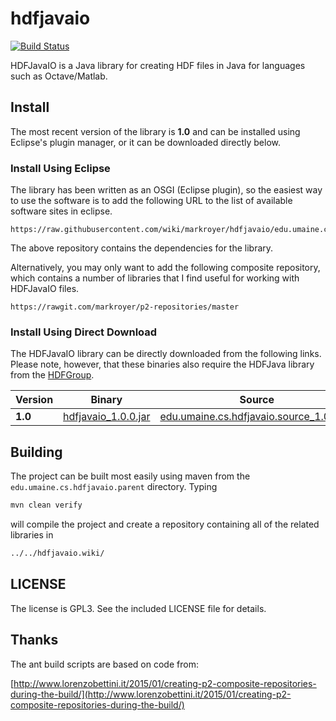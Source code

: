 # hdfjavaio

[![Build Status](https://travis-ci.org/markroyer/hdfjavaio.svg?branch=master)](https://travis-ci.org/markroyer/hdfjavaio)

HDFJavaIO is a Java library for creating HDF files in Java for
languages such as Octave/Matlab.


## Install

The most recent version of the library is **1.0** and can be installed
using Eclipse's plugin manager, or it can be downloaded directly
below.

### Install Using Eclipse

The library has been written as an OSGI (Eclipse plugin), so the
easiest way to use the software is to add the following URL to the
list of available software sites in eclipse.

```
https://raw.githubusercontent.com/wiki/markroyer/hdfjavaio/edu.umaine.cs.hdfjavaio.repository/updates
```

The above repository contains the dependencies for the library.

Alternatively, you may only want to add the following composite
repository, which contains a number of libraries that I find useful
for working with HDFJavaIO files.

```
https://rawgit.com/markroyer/p2-repositories/master
```

### Install Using Direct Download

The HDFJavaIO library can be directly downloaded from the following
links.  Please note, however, that these binaries also require the
HDFJava library from the
[HDFGroup](https://www.hdfgroup.org/products/java/).

| Version | Binary               | Source                                   |
| ------- | -------------------- | ---------------------------------------- |
| **1.0** | [hdfjavaio_1.0.0.jar](https://raw.githubusercontent.com/wiki/markroyer/hdfjavaio/edu.umaine.cs.hdfjavaio.repository/updates/1.0/1.0.0.v20160829-2316/plugins/edu.umaine.cs.hdfjavaio_1.0.0.v20160829-2316.jar) | [edu.umaine.cs.hdfjavaio.source_1.0.0.jar](https://raw.githubusercontent.com/wiki/markroyer/hdfjavaio/edu.umaine.cs.hdfjavaio.repository/updates/1.0/1.0.0.v20160829-2316/plugins/edu.umaine.cs.hdfjavaio.source_1.0.0.v20160829-2316.jar)


## Building

The project can be built most easily using maven from the
`edu.umaine.cs.hdfjavaio.parent` directory. Typing

```bash
mvn clean verify
```

will compile the project and create a repository containing all of the
related libraries in

```bash
../../hdfjavaio.wiki/
```

## LICENSE

The license is GPL3.  See the included LICENSE file for details.

## Thanks

The ant build scripts are based on code from:

[http://www.lorenzobettini.it/2015/01/creating-p2-composite-repositories-during-the-build/](http://www.lorenzobettini.it/2015/01/creating-p2-composite-repositories-during-the-build/)

<!--  LocalWords:  hdfjavaio HDF Matlab OSGI mvn HDFJava HDFJavaIO
 -->
<!--  LocalWords:  HDFGroup
 -->
